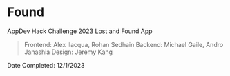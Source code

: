 # Found
AppDev Hack Challenge 2023 Lost and Found App

>Frontend: Alex Ilacqua, Rohan Sedhain
>Backend: Michael Gaile, Andro Janashia
>Design: Jeremy Kang

Date Completed: 12/1/2023
